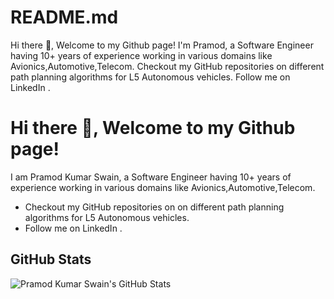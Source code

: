 # README.md
Hi there 👋, Welcome to my Github page!
I'm Pramod, a Software Engineer having 10+ years of experience working in various domains like Avionics,Automotive,Telecom.
Checkout my GitHub repositories on different path planning algorithms for L5 Autonomous vehicles.
Follow me on LinkedIn .

# Hi there 👋, Welcome to my Github page!

I am Pramod Kumar Swain, a Software Engineer having 10+ years of experience working in various domains like Avionics,Automotive,Telecom.

- Checkout my GitHub repositories on  on different path planning algorithms for L5 Autonomous vehicles.
- Follow me on LinkedIn .

## GitHub Stats

![Pramod Kumar Swain's GitHub Stats](https://github-readme-stats.vercel.app/api?username=pramodswainn&show_icons=true)
